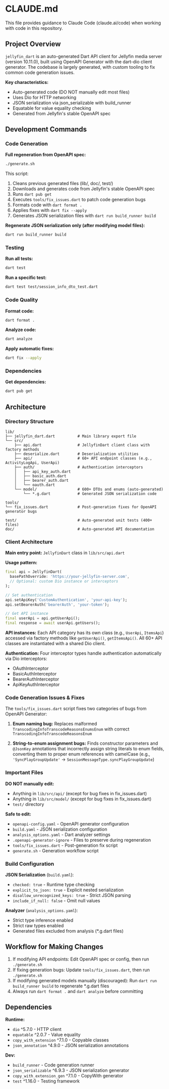 # CLAUDE.md

This file provides guidance to Claude Code (claude.ai/code) when working with code in this repository.

## Project Overview

`jellyfin_dart` is an auto-generated Dart API client for Jellyfin media server (version 10.11.0), built using OpenAPI Generator with the dart-dio client generator. The codebase is largely generated, with custom tooling to fix common code generation issues.

**Key characteristics:**
- Auto-generated code (DO NOT manually edit most files)
- Uses Dio for HTTP networking
- JSON serialization via json_serializable with build_runner
- Equatable for value equality checking
- Generated from Jellyfin's stable OpenAPI spec

## Development Commands

### Code Generation

**Full regeneration from OpenAPI spec:**
```bash
./generate.sh
```

This script:
1. Cleans previous generated files (lib/, doc/, test/)
2. Downloads and generates code from Jellyfin's stable OpenAPI spec
3. Runs `dart pub get`
4. Executes `tools/fix_issues.dart` to patch code generation bugs
5. Formats code with `dart format .`
6. Applies fixes with `dart fix --apply`
7. Generates JSON serialization files with `dart run build_runner build`

**Regenerate JSON serialization only (after modifying model files):**
```bash
dart run build_runner build
```

### Testing

**Run all tests:**
```bash
dart test
```

**Run a specific test:**
```bash
dart test test/session_info_dto_test.dart
```

### Code Quality

**Format code:**
```bash
dart format .
```

**Analyze code:**
```bash
dart analyze
```

**Apply automatic fixes:**
```bash
dart fix --apply
```

### Dependencies

**Get dependencies:**
```bash
dart pub get
```

## Architecture

### Directory Structure

```
lib/
├── jellyfin_dart.dart          # Main library export file
└── src/
    ├── api.dart                # JellyfinDart client class with factory methods
    ├── deserialize.dart        # Deserialization utilities
    ├── api/                    # 60+ API endpoint classes (e.g., ActivityLogApi, UserApi)
    ├── auth/                   # Authentication interceptors
    │   ├── api_key_auth.dart
    │   ├── basic_auth.dart
    │   ├── bearer_auth.dart
    │   └── oauth.dart
    └── model/                  # 600+ DTOs and enums (auto-generated)
        └── *.g.dart            # Generated JSON serialization code

tools/
└── fix_issues.dart             # Post-generation fixes for OpenAPI generator bugs

test/                           # Auto-generated unit tests (400+ files)
doc/                            # Auto-generated API documentation
```

### Client Architecture

**Main entry point:** `JellyfinDart` class in `lib/src/api.dart`

**Usage pattern:**
```dart
final api = JellyfinDart(
  basePathOverride: 'https://your-jellyfin-server.com',
  // Optional: custom Dio instance or interceptors
);

// Set authentication
api.setApiKey('CustomAuthentication', 'your-api-key');
api.setBearerAuth('bearerAuth', 'your-token');

// Get API instance
final userApi = api.getUserApi();
final response = await userApi.getUsers();
```

**API instances:** Each API category has its own class (e.g., `UserApi`, `ItemsApi`) accessed via factory methods like `getUserApi()`, `getItemsApi()`. All 60+ API classes are instantiated with a shared Dio client.

**Authentication:** Four interceptor types handle authentication automatically via Dio interceptors:
- OAuthInterceptor
- BasicAuthInterceptor
- BearerAuthInterceptor
- ApiKeyAuthInterceptor

### Code Generation Issues & Fixes

The `tools/fix_issues.dart` script fixes two categories of bugs from OpenAPI Generator:

1. **Enum naming bug:** Replaces malformed `TranscodingInfoTranscodeReasonsEnumsEnum` with correct `TranscodingInfoTranscodeReasonsEnum`

2. **String-to-enum assignment bugs:** Finds constructor parameters and `@JsonKey` annotations that incorrectly assign string literals to enum fields, converting them to proper enum references with camelCase (e.g., `'SyncPlayGroupUpdate'` → `SessionMessageType.syncPlayGroupUpdate`)

### Important Files

**DO NOT manually edit:**
- Anything in `lib/src/api/` (except for bug fixes in fix_issues.dart)
- Anything in `lib/src/model/` (except for bug fixes in fix_issues.dart)
- `test/` directory

**Safe to edit:**
- `openapi-config.yaml` - OpenAPI generator configuration
- `build.yaml` - JSON serialization configuration
- `analysis_options.yaml` - Dart analyzer settings
- `.openapi-generator-ignore` - Files to preserve during regeneration
- `tools/fix_issues.dart` - Post-generation fix script
- `generate.sh` - Generation workflow script

### Build Configuration

**JSON Serialization** (`build.yaml`):
- `checked: true` - Runtime type checking
- `explicit_to_json: true` - Explicit nested serialization
- `disallow_unrecognized_keys: true` - Strict JSON parsing
- `include_if_null: false` - Omit null values

**Analyzer** (`analysis_options.yaml`):
- Strict type inference enabled
- Strict raw types enabled
- Generated files excluded from analysis (*.g.dart files)

## Workflow for Making Changes

1. If modifying API endpoints: Edit OpenAPI spec or config, then run `./generate.sh`
2. If fixing generation bugs: Update `tools/fix_issues.dart`, then run `./generate.sh`
3. If modifying generated models manually (discouraged): Run `dart run build_runner build` to regenerate *.g.dart files
4. Always run `dart format .` and `dart analyze` before committing

## Dependencies

**Runtime:**
- `dio` ^5.7.0 - HTTP client
- `equatable` ^2.0.7 - Value equality
- `copy_with_extension` ^7.1.0 - Copyable classes
- `json_annotation` ^4.9.0 - JSON serialization annotations

**Dev:**
- `build_runner` - Code generation runner
- `json_serializable` ^6.9.3 - JSON serialization generator
- `copy_with_extension_gen` ^7.1.0 - CopyWith generator
- `test` ^1.16.0 - Testing framework
